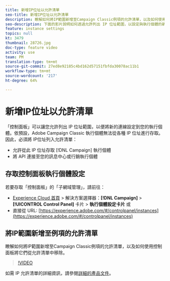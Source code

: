 ```yaml
---
title: 新增IP位址以允許清單
seo-title: 新增IP位址以允許清單
description: 瞭解如何將IP範圍新增至Campaign Classic例項的允許清單，以及如何使用控制面板將它們從允許清單中移除。
seo-description: 下面的影片說明如何透過允許列出 IP 位址範圍，以設定與執行個體的新連線。
feature: instance settings
topics: null
kt: 3479
thumbnail: 28726.jpg
doc-type: feature video
activity: use
team: PM
translation-type: tm+mt
source-git-commit: 27ed8e92185c4bd162d57151fbfda30078ac11b1
workflow-type: tm+mt
source-wordcount: '217'
ht-degree: 64%

---
```



# 新增IP位址以允許清單

「控制面板」可以讓您允許列出 IP 位址範圍，以便將新的連線設定到您的執行個體。依預設，Adobe Campaign Classic 執行個體無法從各種 IP 位址進行存取。因此，必須將 IP位址列入允許清單：

* 允許從此 IP 位址存取 [!DNL Campaign] 執行個體
* 將 API 連接至您的訊息中心或行銷執行個體

## 存取控制面板執行個體設定

若要存取「控制面板」的「子網域管理」，請前往：

* [Experience Cloud 首頁](https://experience.adobe.com/#/home) > 解決方案選擇器：**[!DNL Campaign]** > **[!UICONTROL Control Panel]** 卡片 > **執行個體設定卡片**
或
* 直接從 URL: [https://experience.adobe.com/#/controlpanel/instances](https://experience.adobe.com/#/controlpanel/instances)

## 將IP範圍新增至例項的允許清單

瞭解如何將IP範圍新增至Campaign Classic例項的允許清單，以及如何使用控制面板將它們從允許清單中移除。

>[!VIDEO](https://video.tv.adobe.com/v/28726?quality=12)

如需 IP 允許清單的詳細資訊，請參閱[詳細的產品文件](https://helpx.adobe.com/tw/campaign/kb/control-panel-instance-settings.html)。
